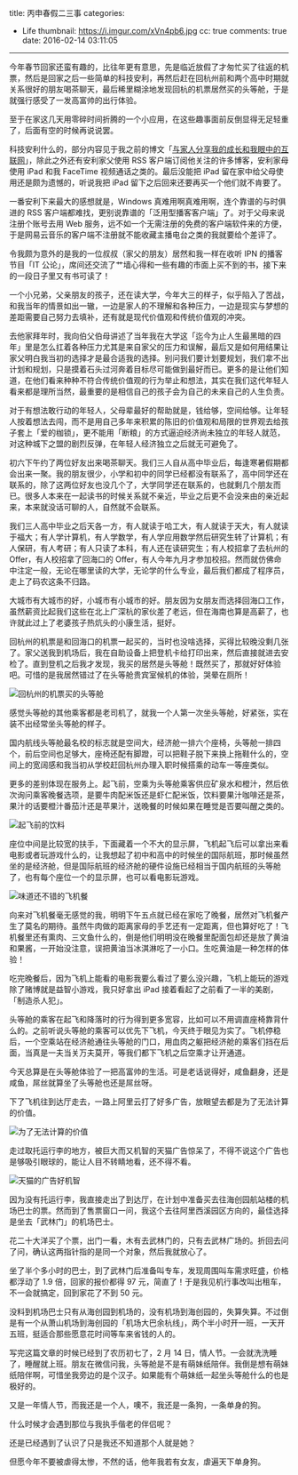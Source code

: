 title: 丙申春假二三事
categories:
  - Life
thumbnail: https://i.imgur.com/xVn4pb6.jpg
cc: true
comments: true
date: 2016-02-14 03:11:05
---

今年春节回家还蛮有趣的，比往年更有意思，先是临近放假了才匆忙买了往返的机票，然后是回家之后一些简单的科技安利，再然后赶在回杭州前和两个高中时期就关系很好的朋友喝茶聊天，最后稀里糊涂地发现回杭的机票居然买的头等舱，于是就强行感受了一发高富帅的出行体验。

至于在家这几天用零碎时间折腾的一个小应用，在这些趣事面前反倒显得无足轻重了，后面有空的时候再说说罢。

<!-- more --><!-- indicate-the-source -->

科技安利什么的，部分内容见于我之前的博文「[与家人分享我的成长和我眼中的互联网][1]」，除此之外还有安利家父使用 RSS 客户端订阅他关注的许多博客，安利家母使用 iPad 和我 FaceTime 视频通话之类的。最后没能把 iPad 留在家中给父母使用还是颇为遗憾的，听说我把 iPad 留下之后回来还要再买一个他们就不肯要了。

一番安利下来最大的感想就是，Windows 真难用啊真难用啊，连个靠谱的与时俱进的 RSS 客户端都难找，更别说靠谱的「泛用型播客客户端」了。对于父母来说注册个账号去用 Web 服务，远不如一个无需注册的免费的客户端软件来的方便，于是网易云音乐的客户端不注册就不能收藏主播电台之类的我就要给个差评了。

令我颇为意外的是我的一位叔叔（家父的朋友）居然和我一样在收听 IPN 的播客节目「IT 公论」，席间还交流了艹墙心得和一些有趣的市面上买不到的书，接下来的一段日子里又有书可读了！

一个小兄弟，父亲朋友的孩子，还在读大学，今年大三的样子，似乎陷入了苦战，和我当年的情景如出一辙，一边是家人的不理解和各种压力，一边是现实与梦想的差距需要自己努力去填补，还有就是现代价值观和传统价值观的冲突。

去他家拜年时，我向伯父伯母讲述了当年我在大学这「迄今为止人生最黑暗的四年」里是怎么扛着各种压力尤其是来自家父的压力和误解，最后又是如何用结果让家父明白我当初的选择才是最合适我的选择。别问我们要计划要规划，我们拿不出计划和规划，只是摸着石头过河奔着目标尽可能做到最好而已。更多的是让他们知道，在他们看来种种不符合传统价值观的行为举止和想法，其实在我们这代年轻人看来都是理所当然，最重要的是相信自己的孩子会为自己的未来自己的人生负责。

对于有想法敢行动的年轻人，父母辈最好的帮助就是，钱给够，空间给够。让年轻人按着想法去闯，而不是用自己多年来积累的陈旧的价值观和局限的世界观去给孩子套上「爱的枷锁」，更不能用「断粮」的方式逼迫经济尚未独立的年轻人就范，对这种城下之盟的剧烈反弹，在年轻人经济独立之后就无可避免了。

初六下午约了两位好友出来喝茶聊天。我们三人自从高中毕业后，每逢寒暑假期都会出来一聚。我的朋友很少，小学和初中的同学已经都没有联系了，高中同学还在联系的，除了这两位好友也没几个了，大学同学还在联系的，也就剩几个朋友而已。很多人本来在一起读书的时候关系就不亲近，毕业之后更不会没来由的亲近起来，本来就没话可聊的人，自然就不会联系。

我们三人高中毕业之后天各一方，有人就读于哈工大，有人就读于天大，有人就读于福大；有人学计算机，有人学数学，有人学应用数学然后研究生转了计算机；有人保研，有人考研；有人只读了本科，有人还在读研究生；有人校招拿了去杭州的 Offer，有人校招拿了回海口的 Offer，有人今年九月才参加校招。然而就仿佛命中注定一般，无论在哪里读的大学，无论学的什么专业，最后我们都成了程序员，走上了码农这条不归路。

大城市有大城市的好，小城市有小城市的好。朋友因为女朋友而选择回海口工作，虽然薪资比起我们这些在北上广深杭的家伙差了老远，但在海南也算是高薪了，也许就此过上了老婆孩子热炕头的小康生活，挺好。

回杭州的机票是和回海口的机票一起买的，当时也没啥选择，买得比较晚没剩几张了。家父送我到机场后，我在自助设备上把登机卡给打印出来，然后直接就进去安检了。直到登机之后我才发现，我买的居然是头等舱！既然买了，那就好好体验吧。可惜的是我居然错过了在头等舱贵宾室候机的体验，哭晕在厕所！

![回杭州的机票买的头等舱](https://i.imgur.com/8CZ0Uc8.jpg)

感觉头等舱的其他乘客都是老司机了，就我一个人第一次坐头等舱，好紧张，实在装不出经常坐头等舱的样子。

国内航线头等舱最名校的标志就是空间大，经济舱一排六个座椅，头等舱一排四个，前后空间也足够大，座椅还配有脚蹬，可以把鞋子脱下来换上拖鞋什么的，空间上的宽阔感和我当初从学校赶回杭州办理入职时候搭乘的动车一等座类似。

更多的差别体现在服务上。起飞前，空乘为头等舱乘客供应矿泉水和橙汁，然后依次询问乘客晚餐选项，是要牛肉配米饭还是虾仁配米饭，饮料要果汁咖啡还是茶，果汁的话要橙汁番茄汁还是苹果汁，送晚餐的时候如果在睡觉是否要叫醒之类的。

![起飞前的饮料](https://i.imgur.com/U6LAhcbl.jpg)

座位中间是比较宽的扶手，下面藏着一个不大的显示屏，飞机起飞后可以拿出来看电影或者玩游戏什么的，让我想起了初中和高中的时候坐的国际航班，那时候虽然坐的是经济舱，但是国际航班的经济舱的硬件设施已经相当于国内航班的头等舱了，也有每个座位一个的显示屏，也可以看电影玩游戏。

![味道还不错的飞机餐](https://i.imgur.com/u1xRv0O.jpg)

向来对飞机餐毫无感觉的我，明明下午五点就已经在家吃了晚餐，居然对飞机餐产生了莫名的期待。虽然牛肉做的距离家母的手艺还有一定距离，但也算好吃了！飞机餐里还有熏肉、三文鱼什么的，倒是他们明明没在晚餐里配面包却还是放了黄油和果酱，一开始没注意，误把黄油当冰淇淋吃了一小口。生吃黄油是一种怎样的体验！

吃完晚餐后，因为飞机上能看的电影我要么看过了要么没兴趣，飞机上能玩的游戏除了赌博就是益智小游戏，我只好拿出 iPad 接着看起了之前看了一半的美剧，「制造杀人犯」。

头等舱的乘客在起飞和降落时的行为得到更多宽容，比如可以不用调直座椅靠背什么的。之前听说头等舱的乘客可以优先下飞机，今天终于眼见为实了。飞机停稳后，一个空乘站在经济舱通往头等舱的门口，用血肉之躯把经济舱的乘客们挡在后面，当真是一夫当关万夫莫开，等我们都下飞机之后空乘才让开通道。

今天总算是在头等舱体验了一把高富帅的生活。可是老话说得好，咸鱼翻身，还是咸鱼，屌丝就算坐了头等舱也还是屌丝呀。

下了飞机往到达厅走去，一路上阿里云打了好多广告，放眼望去都是为了无法计算的价值。

![为了无法计算的价值](https://i.imgur.com/INK1NqXl.jpg)

走过取托运行李的地方，被巨大而又机智的天猫广告惊呆了，不得不说这个广告也是够吸引眼球的，能让人目不转睛地看，还不得不看。

![天猫的广告好机智](https://i.imgur.com/qUFMiS0l.jpg)

因为没有托运行李，我直接走出了到达厅，在计划中准备买去往海创园航站楼的机场巴士的票。然而到了售票窗口一问，我这个去往阿里西溪园区方向的，最佳选择是坐去「武林门」的机场巴士。

花二十大洋买了个票，出门一看，木有去武林门的，只有去武林广场的。折回去问了问，确认这两指针指的是同一个对象，然后我就放心了。

坐了半个多小时的巴士，到了武林门后准备叫专车，发现周围叫车需求旺盛，价格都浮动了 1.9 倍，回家的报价都得 97 元，简直了！于是我见机行事改叫出租车，不一会就搞定，回到家花了不到 50 元。

没料到机场巴士只有从海创园到机场的，没有机场到海创园的，失算失算。不过倒是有一个从萧山机场到海创园的「机场大巴余杭线」，两个半小时开一班，一天开五班，挺适合那些愿意花时间等车来省钱的人的。

写完这篇文章的时候已经到了农历初七了，2 月 14 日，情人节。一会就洗洗睡了，睡醒就上班。朋友在微信问我，头等舱是不是有萌妹纸陪伴。我倒是想有萌妹纸陪伴啊，可惜坐我旁边的是个汉子。如果能有个萌妹纸一起坐头等舱什么的也是极好的。

又是一年情人节，而我还是一个人，噢不，我还是一条狗，一条单身的狗。

什么时候才会遇到那位与我执手偕老的伴侣呢？

还是已经遇到了认识了只是我还不知道那个人就是她？

但愿今年不要被虐得太惨，不然的话，他年我若有女友，虐遍天下单身狗。


[1]: /2016/02/10/oldman-needs-my-view-of-the-internet/




